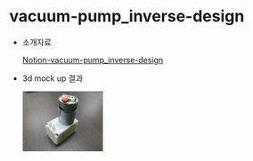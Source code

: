 # vacuum-pump_inverse-design

- 소개자료

  [Notion-vacuum-pump_inverse-design](https://www.notion.so/eorms6199/vacuum-pump_inverse-design-c1843483772d4107ac80f021d54556af)

- 3d mock up 결과

  <img width="30%" src="./3d_mock_up.jpg"/>  
